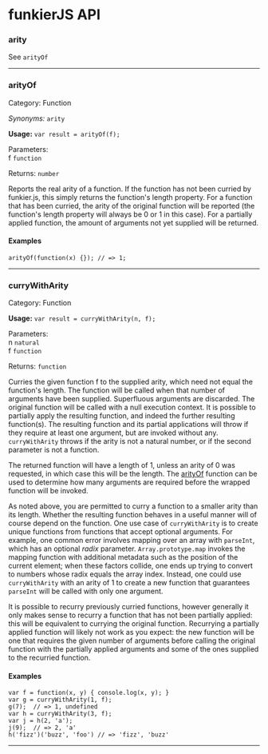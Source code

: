 # funkierJS API #

### arity ###
See `arityOf`
***
### arityOf ###
Category: Function

*Synonyms:* `arity`

**Usage:** `var result = arityOf(f);`

Parameters:  
f `function`

Returns: `number`

Reports the real arity of a function. If the function has not been curried by funkier.js, this simply returns the
function's length property. For a function that has been curried, the arity of the original function will be
reported (the function's length property will always be 0 or 1 in this case). For a partially applied function,
the amount of arguments not yet supplied will be returned.

#### Examples ####
    arityOf(function(x) {}); // => 1;
***
### curryWithArity ###
Category: Function

**Usage:** `var result = curryWithArity(n, f);`

Parameters:  
n `natural`  
f `function`

Returns: `function`

Curries the given function f to the supplied arity, which need not equal the function's length. The function will
be called when that number of arguments have been supplied. Superfluous arguments are discarded. The original
function will be called with a null execution context. It is possible to partially apply the resulting function,
and indeed the further resulting function(s). The resulting function and its partial applications will throw if
they require at least one argument, but are invoked without any. `curryWithArity` throws if the arity is not a
natural number, or if the second parameter is not a function.

The returned function will have a length of 1, unless an arity of 0 was requested, in which case this will be the
length. The [arityOf](#arityOf) function can be used to determine how many arguments are required before the
wrapped function will be invoked.

As noted above, you are permitted to curry a function to a smaller arity than its length. Whether the resulting
function behaves in a useful manner will of course depend on the function. One use case of `curryWithArity` is
to create unique functions from functions that accept optional arguments. For example, one common error involves
mapping over an array with `parseInt`, which has an optional *radix* parameter. `Array.prototype.map` invokes
the mapping function with additional metadata such as the position of the current element; when these factors
collide, one ends up trying to convert to numbers whose radix equals the array index. Instead, one could use
`curryWithArity` with an arity of 1 to create a new function that guarantees `parseInt` will be called with only
one argument.

It is possible to recurry previously curried functions, however generally it only makes sense to recurry a
function that has not been partially applied: this will be equivalent to currying the original function.
Recurrying a partially applied function will likely not work as you expect: the new function will be one that
requires the given number of arguments before calling the original function with the partially applied arguments
and some of the ones supplied to the recurried function.

#### Examples ####
    var f = function(x, y) { console.log(x, y); }
    var g = curryWithArity(1, f);
    g(7);  // => 1, undefined
    var h = curryWithArity(3, f);
    var j = h(2, 'a');
    j(9);  // => 2, 'a'
    h('fizz')('buzz', 'foo') // => 'fizz', 'buzz'
***
